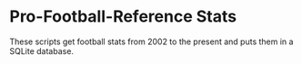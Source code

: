 
# Pro-Football-Reference Stats

These scripts get football stats from 2002 to the present and puts them in a SQLite database.
